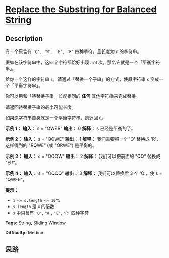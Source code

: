 # [Replace the Substring for Balanced String][title]

## Description

有一个只含有 `'Q', 'W', 'E', 'R'` 四种字符，且长度为 `n` 的字符串。

假如在该字符串中，这四个字符都恰好出现 `n/4` 次，那么它就是一个「平衡字符串」。



给你一个这样的字符串 `s`，请通过「替换一个子串」的方式，使原字符串 `s` 变成一个「平衡字符串」。

你可以用和「待替换子串」长度相同的  **任何** 其他字符串来完成替换。

请返回待替换子串的最小可能长度。

如果原字符串自身就是一个平衡字符串，则返回 `0`。



**示例 1：**
            **输入：** s = "QWER"    **输出：** 0    **解释：** s 已经是平衡的了。

**示例 2：**
            **输入：** s = "QQWE"    **输出：** 1    **解释：** 我们需要把一个 'Q' 替换成 'R'，这样得到的 "RQWE" (或 "QRWE") 是平衡的。    

**示例 3：**
            **输入：** s = "QQQW"    **输出：** 2    **解释：** 我们可以把前面的 "QQ" 替换成 "ER"。     

**示例 4：**
            **输入：** s = "QQQQ"    **输出：** 3    **解释：** 我们可以替换后 3 个 'Q'，使 s = "QWER"。    



**提示：**

  * `1 <= s.length <= 10^5`
  * `s.length` 是 `4` 的倍数
  * `s` 中只含有 `'Q'`, `'W'`, `'E'`, `'R'` 四种字符


**Tags:** String, Sliding Window

**Difficulty:** Medium

## 思路

[title]: https://leetcode-cn.com/problems/replace-the-substring-for-balanced-string
